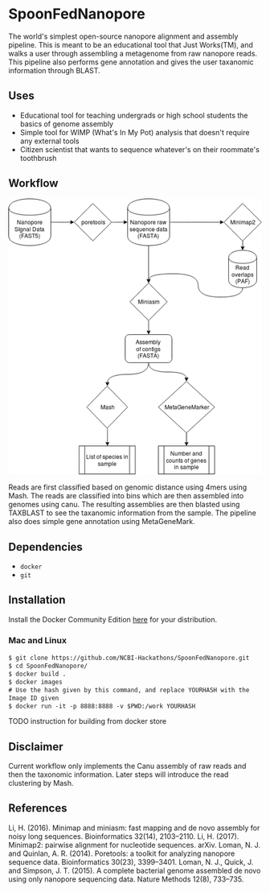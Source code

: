 # SpoonFedNanopore
The world's simplest open-source nanopore alignment and assembly pipeline. This is meant to be an educational tool that Just Works(TM), and walks a user through assembling a metagenome from raw nanopore reads. This pipeline also performs gene annotation and gives the user taxanomic information through BLAST.

## Uses
* Educational tool for teaching undergrads or high school students the basics of genome assembly
* Simple tool for WIMP (What's In My Pot) analysis that doesn't require any external tools
* Citizen scientist that wants to sequence whatever's on their roommate's toothbrush

## Workflow
![DirtPore Workflow](./images/diagram.png)

Reads are first classified based on genomic distance using 4mers using Mash. The reads are classified into bins which are then assembled into genomes using canu. The resulting assemblies are then blasted using TAXBLAST to see the taxanomic information from the sample. The pipeline also does simple gene annotation using MetaGeneMark.

## Dependencies
* `docker`
* `git`

## Installation
Install the Docker Community Edition [here](https://www.docker.com/community-edition) for your distribution.

### Mac and Linux
```
$ git clone https://github.com/NCBI-Hackathons/SpoonFedNanopore.git
$ cd SpoonFedNanopore/
$ docker build .
$ docker images
# Use the hash given by this command, and replace YOURHASH with the Image ID given
$ docker run -it -p 8888:8888 -v $PWD:/work YOURHASH
```
TODO instruction for building from docker store


## Disclaimer
Current workflow only implements the Canu assembly of raw reads and then the taxonomic information. Later steps will introduce the read clustering by Mash.

## References

Li, H. (2016). Minimap and miniasm: fast mapping and de novo assembly for noisy long sequences. Bioinformatics 32(14), 2103–2110.
Li, H. (2017). Minimap2: pairwise alignment for nucleotide sequences. arXiv.
Loman, N. J. and Quinlan, A. R. (2014). Poretools: a toolkit for analyzing nanopore sequence data. Bioinformatics 30(23), 3399–3401.
Loman, N. J., Quick, J. and Simpson, J. T. (2015). A complete bacterial genome assembled de novo using only nanopore sequencing data. Nature Methods 12(8), 733–735.
